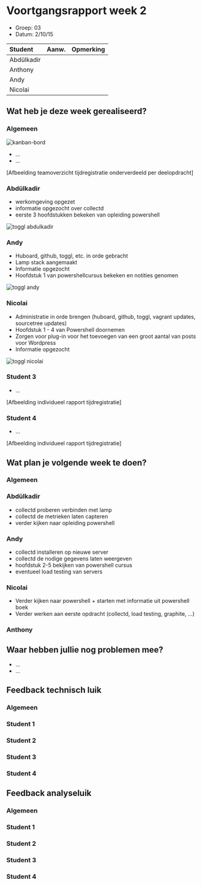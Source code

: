 # Voortgangsrapport week 2

* Groep: 03
* Datum: 2/10/15

| Student  | Aanw. | Opmerking |
| :---     | :---  | :---      |
| Abdülkadir |       |           |
| Anthony |       |           |
| Andy |       |           |
| Nicolai |       |           |

## Wat heb je deze week gerealiseerd?

### Algemeen

![kanban-bord](https://github.com/HoGentTIN/ops3-g03/blob/master/weekrapport/image/week2_kanban.PNG)

* ...
* ...

[Afbeelding teamoverzicht tijdregistratie onderverdeeld per deelopdracht]

### Abdülkadir

* werkomgeving opgezet
* informatie opgezocht over collectd
* eerste 3 hoofdstukken bekeken van opleiding powershell

![toggl abdulkadir](https://github.com/HoGentTIN/ops3-g03/blob/master/weekrapport/image/week2_toggl_abdulkadir.PNG)

### Andy

* Huboard, github, toggl, etc. in orde gebracht
* Lamp stack aangemaakt
* Informatie opgezocht
* Hoofdstuk 1 van powershellcursus bekeken en notities genomen

![toggl andy](https://github.com/HoGentTIN/ops3-g03/blob/master/weekrapport/image/week2_toggl_andy.PNG)

### Nicolai

* Administratie in orde brengen (huboard, github, toggl, vagrant updates, sourcetree updates)
* Hoofdstuk 1 - 4 van Powershell doornemen
* Zorgen voor plug-in voor het toevoegen van een groot aantal van posts voor Wordpress
* Informatie opgezocht

![toggl nicolai](https://github.com/HoGentTIN/ops3-g03/blob/master/weekrapport/image/week2_toggl_nicolai.PNG)

### Student 3

* ...

[Afbeelding individueel rapport tijdregistratie]

### Student 4

* ...

[Afbeelding individueel rapport tijdregistratie]

## Wat plan je volgende week te doen?

### Algemeen
### Abdülkadir
* collectd proberen verbinden met lamp
* collectd de metrieken laten capteren
* verder kijken naar opleiding powershell

### Andy
* collectd installeren op nieuwe server
* collectd de nodige gegevens laten weergeven
* hoofdstuk 2-5 bekijken van powershell cursus
* eventueel load testing van servers

### Nicolai
* Verder kijken naar powershell + starten met informatie uit powershell boek
* Verder werken aan eerste opdracht (collectd, load testing, graphite, ...)

### Anthony

## Waar hebben jullie nog problemen mee?

* ...
* ...

## Feedback technisch luik

### Algemeen

### Student 1
### Student 2
### Student 3
### Student 4

## Feedback analyseluik

### Algemeen

### Student 1
### Student 2
### Student 3
### Student 4

